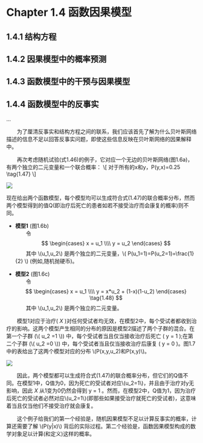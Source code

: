 # Chapter 1.4 函数因果模型

## 1.4.1 结构方程

## 1.4.2 因果模型中的概率预测

## 1.4.3 函数模型中的干预与因果模型

## 1.4.4 函数模型中的反事实
...  

&emsp;&emsp;为了厘清反事实和结构方程之间的联系，我们应该首先了解为什么贝叶斯网络描述的信息不足以回答反事实问题，即使这些信息反映在贝叶斯网络的因果解释中。

&emsp;&emsp;再次考虑随机试验(式1.46)的例子，它对应一个无边的贝叶斯网络(图1.6a)，有两个独立的二元变量和一个联合概率：
\\[ 对于所有的x和y，P(y,x)=0.25  \tag{1.47} \\]

<img src="./img/1.4/图1.6.png" id="fig1.6"></img>

现在给出两个函数模型，每个模型均可以生成符合式(1.47)的联合概率分布，然而两个模型得到的值Q(即治疗后死亡的患者如若不接受治疗而会康复的概率)则不同。

- **模型1** (图1.6b)  
  &emsp;&emsp;令
$$
\begin{cases}
x = u_1 \\\\
y = u_2
\end{cases}
$$
  &emsp;&emsp;其中 \\(u_1,u_2\\) 是两个独立的二元变量，\\( P(u_1=1)=P(u_2=1)=\frac{1}{2} \\) (例如,随机抛硬币)。

- **模型2** (图1.6c)  
  &emsp;&emsp;令
$$
\begin{cases}
x = u_1 \\\\
y = x*u_2 + (1-x)(1-u_2)
\end{cases}
\tag{1.48}
$$
  &emsp;&emsp;其中 \\(u_1,u_2\\) 是两个独立的二元变量。

&emsp;&emsp;模型1对应于治疗( *X* )对任何受试者均无效，在模型2中，每个受试者都收到治疗的影响。这两个模型产生相同的分布的原因是模型2描述了两个子群的混合。在第一个子群 (\\( u_2 =1 \\)) 中，每个受试者当且仅当接收治疗后死亡 ( y = 1 );在第二个子群 (\\( u_2 =0 \\)) 中，每个受试者当且仅当接收治疗后康复 ( y = 0 )。图1.7中的表给出了这两个模型对应的分布 \\(P(x,y,u_2)和P(x,y)\\)。 

<img src="./img/1.4/图1.7.png" id="fig1.7"></img>

&emsp;&emsp;因此，两个模型都可以生成符合式(1.47)的联合概率分布，但它们的Q值不同。在模型1中，Q值为0，因为死亡的受试者对应\\(u_2=1\\)，并且由于治疗对y无影响，因此 *X* 从1变为0仍然会得到 y = 1 。然而，在模型2中，Q值为1，因为治疗后死亡的受试者必然对应\\(u_2=1\\)(即那些如果接受治疗就死亡的受试者)，这意味着当且仅当他们不接受治疗就会康复。

&emsp;&emsp;这个例子给我们的第一个经验是，随机因果模型不足以计算反事实的概率，计算还需要了解 \\(P(y|x)\\) 背后的实际过程。第二个经验是，函数因果模型构成的数学对象足以计算(和定义)这样的概率。